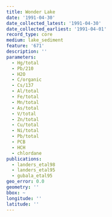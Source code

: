 ```yaml
---
title: Wonder Lake
date: '1991-04-30'
date_collected_latest: '1991-04-30'
date_collected_earliest: '1991-04-01'
record_type: core
medium: lake_sediment
feature: '671'
description: ''
parameters:
  - Hg/total
  - Pb/210
  - H2O
  - C/organic
  - Cs/137
  - Al/total
  - Fe/total
  - Mn/total
  - As/total
  - V/total
  - Zn/total
  - Cu/total
  - Ni/total
  - Pb/total
  - PCB
  - HCH
  - chlordane
publications:
  - landers_etal98
  - landers_etal95
  - gubala_etal95
geo_error: 0.0
geometry: ''
bbox: ~
longitude: ''
latitude: ''
---
```

